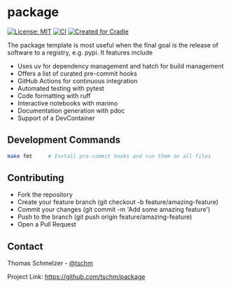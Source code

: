 # package

[![License: MIT](https://img.shields.io/badge/License-MIT-yellow.svg)](LICENSE.txt)
[![CI](https://github.com/tschm/package/actions/workflows/ci.yml/badge.svg)](https://github.com/tschm/package/actions/workflows/ci.yml)
[![Created for Cradle](https://img.shields.io/badge/Created%20with-Cradle-blue?style=flat-square)](https://github.com/cvxgrp/cradle)

The package template is most useful when the final
goal is the release of software to a registry, e.g. pypi.
It features include

* Uses uv for dependency management and hatch for build management
* Offers a list of curated pre-commit hooks
* GitHub Actions for continuous integration
* Automated testing with pytest
* Code formatting with ruff
* Interactive notebooks with marimo
* Documentation generation with pdoc
* Support of a DevContainer

## Development Commands

```bash
make fmt     # Install pre-commit hooks and run them on all files
```

## Contributing

* Fork the repository
* Create your feature branch (git checkout -b feature/amazing-feature)
* Commit your changes (git commit -m 'Add some amazing feature')
* Push to the branch (git push origin feature/amazing-feature)
* Open a Pull Request

## Contact

Thomas Schmelzer - [@tschm](https://github.com/tschm)

Project Link: <https://github.com/tschm/package>
